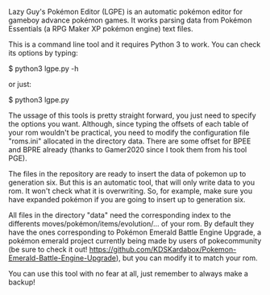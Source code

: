 Lazy Guy's Pokémon Editor (LGPE) is an automatic pokémon editor for gameboy advance pokémon games. It works parsing data from Pokémon Essentials (a RPG Maker XP pokémon engine) text files.

This is a command line tool and it requires Python 3 to work. 
You can check its options by typing: 

  $ python3 lgpe.py -h
  
or just:

  $ python3 lgpe.py

The ussage of this tools is pretty straight forward, you just need to specify the options you want. Although, since typing the offsets of each table of your rom wouldn't be practical, you need to modify the configuration file "roms.ini" allocated in the directory data. There are some offset for BPEE and BPRE already (thanks to Gamer2020 since I took them from his tool PGE).

The files in the repository are ready to insert the data of pokemon up to generation six. But this is an automatic tool, that will only write data to you rom. It won't check what it is overwriting. So, for example, make sure you have expanded pokémon if you are going to insert up to generation six.

All files in the directory "data" need the corresponding index to the differents moves/pokémon/items/evolution/... of your rom. By default they have the ones corresponding to Pokémon Emerald Battle Engine Upgrade, a pokémon emerald project currently being made by users of pokecommunity (be sure to check it out! https://github.com/KDSKardabox/Pokemon-Emerald-Battle-Engine-Upgrade), but you can modify it to match your rom.

You can use this tool with no fear at all, just remember to always make a backup!
